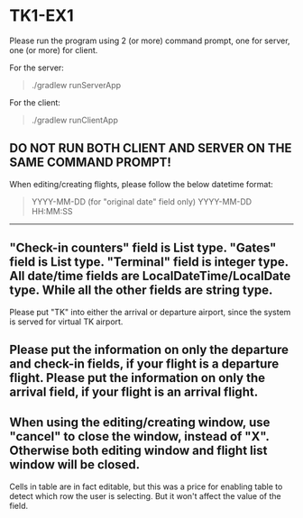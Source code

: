 # TK1-EX1
Please run the program using 2 (or more) command prompt, one for server, one (or more) for client.

For the server:
> ./gradlew runServerApp

For the client:
> ./gradlew runClientApp

DO NOT RUN BOTH CLIENT AND SERVER ON THE SAME COMMAND PROMPT!
-------------------------
When editing/creating flights, please follow the below datetime format:
> YYYY-MM-DD (for "original date" field only)
> YYYY-MM-DD HH:MM:SS
-------------------------
"Check-in counters" field is List<Integer> type.
"Gates" field is List<String> type.
"Terminal" field is integer type.
All date/time fields are LocalDateTime/LocalDate type.
While all the other fields are string type.
-------------------------
Please put "TK" into either the arrival or departure airport, since the system is served for virtual TK airport.

Please put the information on only the departure and check-in fields, if your flight is a departure flight.
Please put the information on only the arrival field, if your flight is an arrival flight.
-------------------------
When using the editing/creating window, use "cancel" to close the window, instead of "X".
Otherwise both editing window and flight list window will be closed.
-------------------------
Cells in table are in fact editable, but this was a price for enabling table to detect which row the user is selecting.
But it won't affect the value of the field.
